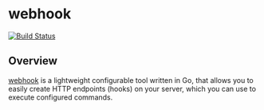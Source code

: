 # webhook

[![Build Status](https://travis-ci.org/johanfleury/puppet-webhook.svg?branch=master)](https://travis-ci.org/johanfleury/puppet-webhook)

## Overview

[webhook](https://github.com/adnanh/webhook) is a lightweight configurable tool
written in Go, that allows you to easily create HTTP endpoints (hooks) on your
server, which you can use to execute configured commands.
